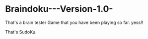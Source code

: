 # Braindoku---Version-1.0-


That's a brain tester Game that you have been playing so far.
yess!!

That's SudoKu.

